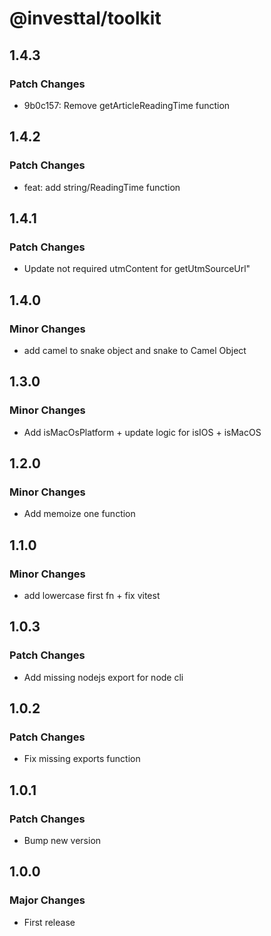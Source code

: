 # @investtal/toolkit

## 1.4.3

### Patch Changes

- 9b0c157: Remove getArticleReadingTime function

## 1.4.2

### Patch Changes

- feat: add string/ReadingTime function

## 1.4.1

### Patch Changes

- Update not required utmContent for getUtmSourceUrl"

## 1.4.0

### Minor Changes

- add camel to snake object and snake to Camel Object

## 1.3.0

### Minor Changes

- Add isMacOsPlatform + update logic for isIOS + isMacOS

## 1.2.0

### Minor Changes

- Add memoize one function

## 1.1.0

### Minor Changes

- add lowercase first fn + fix vitest

## 1.0.3

### Patch Changes

- Add missing nodejs export for node cli

## 1.0.2

### Patch Changes

- Fix missing exports function

## 1.0.1

### Patch Changes

- Bump new version

## 1.0.0

### Major Changes

- First release
